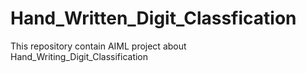 # Hand_Written_Digit_Classfication
This repository contain AIML project about  Hand_Writing_Digit_Classification
